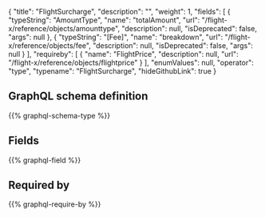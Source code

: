 {
  "title": "FlightSurcharge",
  "description": "",
  "weight": 1,
  "fields": [
    {
      "typeString": "AmountType",
      "name": "totalAmount",
      "url": "/flight-x/reference/objects/amounttype",
      "description": null,
      "isDeprecated": false,
      "args": null
    },
    {
      "typeString": "[Fee]",
      "name": "breakdown",
      "url": "/flight-x/reference/objects/fee",
      "description": null,
      "isDeprecated": false,
      "args": null
    }
  ],
  "requireby": [
    {
      "name": "FlightPrice",
      "description": null,
      "url": "/flight-x/reference/objects/flightprice"
    }
  ],
  "enumValues": null,
  "operator": "type",
  "typename": "FlightSurcharge",
  "hideGithubLink": true
}
## GraphQL schema definition

{{% graphql-schema-type %}}

## Fields

{{% graphql-field %}}

## Required by

{{% graphql-require-by %}}

